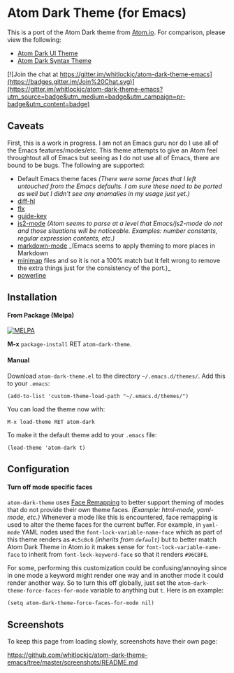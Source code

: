 Atom Dark Theme (for Emacs)
===========================

This is a port of the Atom Dark theme from [Atom.io](https://atom.io/).  For comparison, please view the following:

* [Atom Dark UI Theme](https://atom.io/themes/atom-dark-ui)
* [Atom Dark Syntax Theme](https://atom.io/themes/atom-dark-syntax)

[![Join the chat at https://gitter.im/whitlockjc/atom-dark-theme-emacs](https://badges.gitter.im/Join%20Chat.svg)](https://gitter.im/whitlockjc/atom-dark-theme-emacs?utm_source=badge&utm_medium=badge&utm_campaign=pr-badge&utm_content=badge)

Caveats
-------

First, this is a work in progress.  I am not an Emacs guru nor do I use all of the Emacs features/modes/etc.  This theme
attempts to give an Atom feel throughtout all of Emacs but seeing as I do not use all of Emacs, there are bound to be
bugs.  The following are supported:

* Default Emacs theme faces _(There were some faces that I left untouched from the Emacs defaults.  I am sure these
need to be ported as well but I didn't see any anomalies in my usage just yet.)_
* [diff-hl](https://github.com/dgutov/diff-hl)
* [flx](https://github.com/lewang/flx)
* [guide-key](https://github.com/kai2nenobu/guide-key)
* [js2-mode](https://github.com/mooz/js2-mode) _(Atom seems to parse at a level that Emacs/js2-mode do not and those
situations will be noticeable.  Examples: number constants, regular expression contents, etc.)_
* [markdown-mode](http://jblevins.org/projects/markdown-mode/) _(Emacs seems to apply theming to more places in Markdown
* [minimap](https://github.com/dengste/minimap)
files and so it is not a 100% match but it felt wrong to remove the extra things just for the consistency of the port.)_
* [powerline](https://github.com/milkypostman/powerline)

Installation
-----------
#### From Package (Melpa)

[![MELPA](http://melpa.org/packages/atom-dark-theme-badge.svg)](http://melpa.org/#/atom-dark-theme)

**M-x** `package-install` RET `atom-dark-theme`.

#### Manual

Download `atom-dark-theme.el` to the directory `~/.emacs.d/themes/`. Add this to your
`.emacs`:

```elisp
(add-to-list 'custom-theme-load-path "~/.emacs.d/themes/")
```

You can load the theme now with:

`M-x load-theme RET atom-dark`

To make it the default theme add to your `.emacs` file:

```elisp
(load-theme 'atom-dark t)
```

Configuration
-------------
#### Turn off mode specific faces

`atom-dark-theme` uses [Face Remapping](http://www.gnu.org/software/emacs/manual/html_node/elisp/Face-Remapping.html) to
better support theming of modes that do not provide their own theme faces.  _(Example: html-mode, yaml-mode, etc.)_
Whenever a mode like this is encountered, face remapping is used to alter the theme faces for the current buffer.  For
example, in `yaml-mode` YAML nodes used the `font-lock-variable-name-face` which as part of this theme renders as
`#c5c8c6` _(inherits from `default`)_ but to better match Atom Dark Theme in Atom.io it makes sense for
`font-lock-variable-name-face` to inherit from `font-lock-keyword-face` so that it renders `#96CBFE`.

For some, performing this customization could be confusing/annoying since in one mode a keyword might render one way and
in another mode it could render another way.  So to turn this off globally, just set the
`atom-dark-theme-force-faces-for-mode` variable to anything but `t`.  Here is an example:

```elisp
(setq atom-dark-theme-force-faces-for-mode nil)
```

Screenshots
-----------

To keep this page from loading slowly, screenshots have their own page:

https://github.com/whitlockjc/atom-dark-theme-emacs/tree/master/screenshots/README.md

